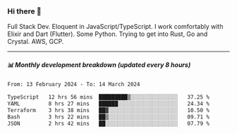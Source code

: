 ### Hi there 👋

Full Stack Dev. Eloquent in JavaScript/TypeScript. I work comfortably with Elixir and Dart (Flutter). Some Python. Trying to get into Rust, Go and Crystal. AWS, GCP.

***

##### 📊 Monthly development breakdown (updated every 8 hours)

<!--START_SECTION:waka-->

```txt
From: 13 February 2024 - To: 14 March 2024

TypeScript   12 hrs 56 mins  █████████▒░░░░░░░░░░░░░░░   37.25 %
YAML         8 hrs 27 mins   ██████░░░░░░░░░░░░░░░░░░░   24.34 %
Terraform    3 hrs 38 mins   ██▓░░░░░░░░░░░░░░░░░░░░░░   10.50 %
Bash         3 hrs 22 mins   ██▒░░░░░░░░░░░░░░░░░░░░░░   09.71 %
JSON         2 hrs 42 mins   ██░░░░░░░░░░░░░░░░░░░░░░░   07.79 %
```

<!--END_SECTION:waka-->
